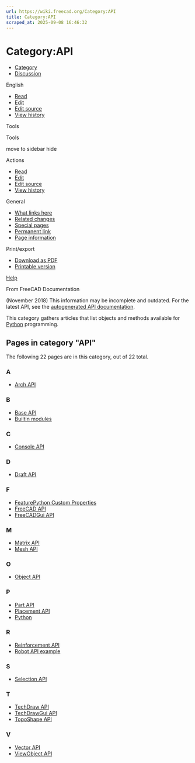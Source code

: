 ```yaml
---
url: https://wiki.freecad.org/Category:API
title: Category:API
scraped_at: 2025-09-08 16:46:32
---
```


# Category:API

  * [Category](/Category:API "View the category page \[ctrl-option-c\]")
  * [Discussion](/index.php?title=Category_talk:API&action=edit&redlink=1 "Discussion about the content page \(page does not exist\) \[ctrl-option-t\]")

English

  * [Read](/Category:API)
  * [Edit](/index.php?title=Category:API&veaction=edit "Edit this page \[ctrl-option-v\]")
  * [Edit source](/index.php?title=Category:API&action=edit "Edit the source code of this page \[ctrl-option-e\]")
  * [View history](/index.php?title=Category:API&action=history "Past revisions of this page \[ctrl-option-h\]")

Tools

Tools

move to sidebar hide

Actions

  * [Read](/Category:API)
  * [Edit](/index.php?title=Category:API&veaction=edit "Edit this page \[ctrl-option-v\]")
  * [Edit source](/index.php?title=Category:API&action=edit "Edit the source code of this page \[ctrl-option-e\]")
  * [View history](/index.php?title=Category:API&action=history)

General

  * [What links here](/Special:WhatLinksHere/Category:API "A list of all wiki pages that link here \[ctrl-option-j\]")
  * [Related changes](/Special:RecentChangesLinked/Category:API "Recent changes in pages linked from this page \[ctrl-option-k\]")
  * [Special pages](/Special:SpecialPages "A list of all special pages \[ctrl-option-q\]")
  * [Permanent link](https://wiki.freecad.org/index.php?title=Category:API&oldid=1602934 "Permanent link to this revision of this page")
  * [Page information](/index.php?title=Category:API&action=info "More information about this page")

Print/export

  * [Download as PDF](/index.php?title=Special:DownloadAsPdf&page=Category%3AAPI&action=show-download-screen)
  * [Printable version](javascript:print\(\); "Printable version of this page \[ctrl-option-p\]")

[Help](https://www.mediawiki.org/wiki/Special:MyLanguage/Help:Categories)

From FreeCAD Documentation

(November 2018) This information may be incomplete and outdated. For the
latest API, see the [autogenerated API
documentation](https://freecad.org/api).

This category gathers articles that list objects and methods available for
[Python](/Python "Python") programming.

## Pages in category "API"

The following 22 pages are in this category, out of 22 total.

### A

  * [Arch API](/Arch_API "Arch API")

### B

  * [Base API](/Base_API "Base API")
  * [Builtin modules](/Builtin_modules "Builtin modules")

### C

  * [Console API](/Console_API "Console API")

### D

  * [Draft API](/Draft_API "Draft API")

### F

  * [FeaturePython Custom Properties](/FeaturePython_Custom_Properties "FeaturePython Custom Properties")
  * [FreeCAD API](/FreeCAD_API "FreeCAD API")
  * [FreeCADGui API](/FreeCADGui_API "FreeCADGui API")

### M

  * [Matrix API](/Matrix_API "Matrix API")
  * [Mesh API](/Mesh_API "Mesh API")

### O

  * [Object API](/Object_API "Object API")

### P

  * [Part API](/Part_API "Part API")
  * [Placement API](/Placement_API "Placement API")
  * [Python](/Python "Python")

### R

  * [Reinforcement API](/Reinforcement_API "Reinforcement API")
  * [Robot API example](/Robot_API_example "Robot API example")

### S

  * [Selection API](/Selection_API "Selection API")

### T

  * [TechDraw API](/TechDraw_API "TechDraw API")
  * [TechDrawGui API](/TechDrawGui_API "TechDrawGui API")
  * [TopoShape API](/TopoShape_API "TopoShape API")

### V

  * [Vector API](/Vector_API "Vector API")
  * [ViewObject API](/ViewObject_API "ViewObject API")

